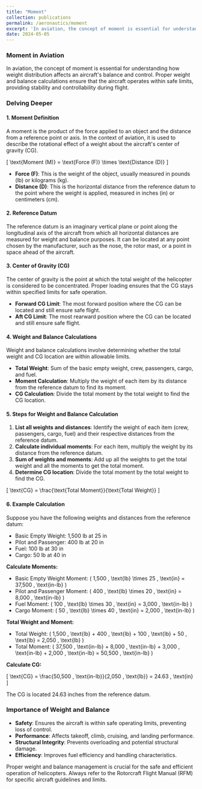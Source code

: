 ```yaml
---
title: "Moment"
collection: publications
permalink: /aeronautics/moment
excerpt: 'In aviation, the concept of moment is essential for understanding how weight distribution affects an aircraft's balance and control. Proper weight and balance calculations ensure that the aircraft operates within safe limits, providing stability and controllability during flight.'
date: 2024-05-05
---
```

### Moment in Aviation

In aviation, the concept of moment is essential for understanding how weight distribution affects an aircraft's balance and control. Proper weight and balance calculations ensure that the aircraft operates within safe limits, providing stability and controllability during flight.

### Delving Deeper

#### 1. **Moment Definition**

A moment is the product of the force applied to an object and the distance from a reference point or axis. In the context of aviation, it is used to describe the rotational effect of a weight about the aircraft's center of gravity (CG).

\[ \text{Moment (M)} = \text{Force (F)} \times \text{Distance (D)} \]

- **Force (F)**: This is the weight of the object, usually measured in pounds (lb) or kilograms (kg).
- **Distance (D)**: This is the horizontal distance from the reference datum to the point where the weight is applied, measured in inches (in) or centimeters (cm).

#### 2. **Reference Datum**

The reference datum is an imaginary vertical plane or point along the longitudinal axis of the aircraft from which all horizontal distances are measured for weight and balance purposes. It can be located at any point chosen by the manufacturer, such as the nose, the rotor mast, or a point in space ahead of the aircraft.

#### 3. **Center of Gravity (CG)**

The center of gravity is the point at which the total weight of the helicopter is considered to be concentrated. Proper loading ensures that the CG stays within specified limits for safe operation.

- **Forward CG Limit**: The most forward position where the CG can be located and still ensure safe flight.
- **Aft CG Limit**: The most rearward position where the CG can be located and still ensure safe flight.

#### 4. **Weight and Balance Calculations**

Weight and balance calculations involve determining whether the total weight and CG location are within allowable limits.

- **Total Weight**: Sum of the basic empty weight, crew, passengers, cargo, and fuel.
- **Moment Calculation**: Multiply the weight of each item by its distance from the reference datum to find its moment.
- **CG Calculation**: Divide the total moment by the total weight to find the CG location.

#### 5. **Steps for Weight and Balance Calculation**

1. **List all weights and distances**: Identify the weight of each item (crew, passengers, cargo, fuel) and their respective distances from the reference datum.
2. **Calculate individual moments**: For each item, multiply the weight by its distance from the reference datum.
3. **Sum of weights and moments**: Add up all the weights to get the total weight and all the moments to get the total moment.
4. **Determine CG location**: Divide the total moment by the total weight to find the CG.

\[ \text{CG} = \frac{\text{Total Moment}}{\text{Total Weight}} \]

#### 6. **Example Calculation**

Suppose you have the following weights and distances from the reference datum:

- Basic Empty Weight: 1,500 lb at 25 in
- Pilot and Passenger: 400 lb at 20 in
- Fuel: 100 lb at 30 in
- Cargo: 50 lb at 40 in

**Calculate Moments:**

- Basic Empty Weight Moment: \( 1,500 \, \text{lb} \times 25 \, \text{in} = 37,500 \, \text{in-lb} \)
- Pilot and Passenger Moment: \( 400 \, \text{lb} \times 20 \, \text{in} = 8,000 \, \text{in-lb} \)
- Fuel Moment: \( 100 \, \text{lb} \times 30 \, \text{in} = 3,000 \, \text{in-lb} \)
- Cargo Moment: \( 50 \, \text{lb} \times 40 \, \text{in} = 2,000 \, \text{in-lb} \)

**Total Weight and Moment:**

- Total Weight: \( 1,500 \, \text{lb} + 400 \, \text{lb} + 100 \, \text{lb} + 50 \, \text{lb} = 2,050 \, \text{lb} \)
- Total Moment: \( 37,500 \, \text{in-lb} + 8,000 \, \text{in-lb} + 3,000 \, \text{in-lb} + 2,000 \, \text{in-lb} = 50,500 \, \text{in-lb} \)

**Calculate CG:**

\[ \text{CG} = \frac{50,500 \, \text{in-lb}}{2,050 \, \text{lb}} = 24.63 \, \text{in} \]

The CG is located 24.63 inches from the reference datum.

### Importance of Weight and Balance

- **Safety**: Ensures the aircraft is within safe operating limits, preventing loss of control.
- **Performance**: Affects takeoff, climb, cruising, and landing performance.
- **Structural Integrity**: Prevents overloading and potential structural damage.
- **Efficiency**: Improves fuel efficiency and handling characteristics.

Proper weight and balance management is crucial for the safe and efficient operation of helicopters. Always refer to the Rotorcraft Flight Manual (RFM) for specific aircraft guidelines and limits.